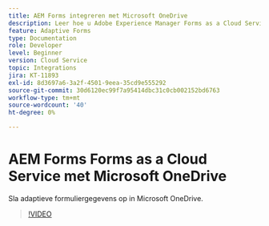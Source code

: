 ```yaml
---
title: AEM Forms integreren met Microsoft OneDrive
description: Leer hoe u Adobe Experience Manager Forms as a Cloud Service verzendgegevens opslaat in Microsoft OneDrive.
feature: Adaptive Forms
type: Documentation
role: Developer
level: Beginner
version: Cloud Service
topic: Integrations
jira: KT-11893
exl-id: 8d3697a6-3a2f-4501-9eea-35cd9e555292
source-git-commit: 30d6120ec99f7a95414dbc31c0cb002152bd6763
workflow-type: tm+mt
source-wordcount: '40'
ht-degree: 0%

---
```


# AEM Forms Forms as a Cloud Service met Microsoft OneDrive

Sla adaptieve formuliergegevens op in Microsoft OneDrive.

>[!VIDEO](https://video.tv.adobe.com/v/3415792/?quality=12&learn=on)
